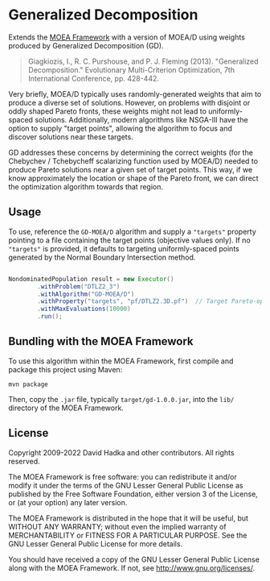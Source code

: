 # Generalized Decomposition

Extends the [MOEA Framework](http://github.com/MOEAFramework/MOEAFramework) with a version of MOEA/D using weights produced by
Generalized Decomposition (GD).

> Giagkiozis, I., R. C. Purshouse, and P. J. Fleming (2013). "Generalized Decomposition."  Evolutionary Multi-Criterion
> Optimization, 7th International Conference, pp. 428-442.

Very briefly, MOEA/D typically uses randomly-generated weights that aim to produce a diverse set of solutions.  However, on
problems with disjoint or oddly shaped Pareto fronts, these weights might not lead to uniformly-spaced solutions.  Additionally,
modern algorithms like NSGA-III have the option to supply "target points", allowing the algorithm to focus and discover
solutions near these targets.

GD addresses these concerns by determining the correct weights (for the Chebychev / Tchebycheff scalarizing function used by
MOEA/D) needed to produce Pareto solutions near a given set of target points.  This way, if we know approximately the location or
shape of the Pareto front, we can direct the optimization algorithm towards that region.

## Usage

To use, reference the `GD-MOEA/D` algorithm and supply a `"targets"` property pointing to a file containing the target
points (objective values only).  If no `"targets"` is provided, it defaults to targeting uniformly-spaced points generated
by the Normal Boundary Intersection method.

```java

NondominatedPopulation result = new Executor()
		.withProblem("DTLZ2_3")
		.withAlgorithm("GD-MOEA/D")
		.withProperty("targets", "pf/DTLZ2.3D.pf")  // Target Pareto-optimal points
		.withMaxEvaluations(10000)
		.run();
```

## Bundling with the MOEA Framework

To use this algorithm within the MOEA Framework, first compile and package this project using Maven:

```
mvn package
```

Then, copy the `.jar` file, typically `target/gd-1.0.0.jar`, into the `lib/` directory of the MOEA Framework.

## License

Copyright 2009-2022 David Hadka and other contributors.  All rights reserved.

The MOEA Framework is free software: you can redistribute it and/or modify
it under the terms of the GNU Lesser General Public License as published by
the Free Software Foundation, either version 3 of the License, or (at your
option) any later version.

The MOEA Framework is distributed in the hope that it will be useful, but
WITHOUT ANY WARRANTY; without even the implied warranty of MERCHANTABILITY
or FITNESS FOR A PARTICULAR PURPOSE.  See the GNU Lesser General Public
License for more details.

You should have received a copy of the GNU Lesser General Public License
along with the MOEA Framework.  If not, see <http://www.gnu.org/licenses/>.
